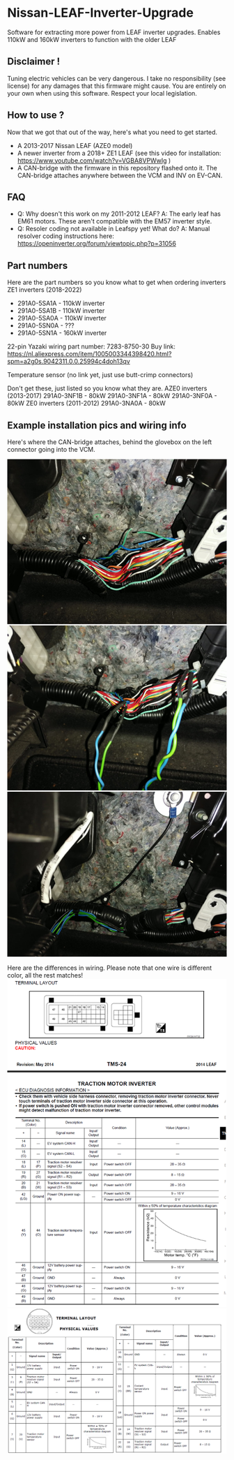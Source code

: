 # Nissan-LEAF-Inverter-Upgrade
Software for extracting more power from LEAF inverter upgrades. Enables 110kW and 160kW inverters to function with the older LEAF

## Disclaimer !
Tuning electric vehicles can be very dangerous. I take no responsibility (see license) for any damages that this firmware might cause. You are entirely on your own when using this software. Respect your local legislation.

## How to use ?
Now that we got that out of the way, here's what you need to get started.
- A 2013-2017 Nissan LEAF (AZE0 model)
- A newer inverter from a 2018+ ZE1 LEAF (see this video for installation: https://www.youtube.com/watch?v=VGBA8VPWwIg )
- A CAN-bridge with the firmware in this repository flashed onto it. The CAN-bridge attaches anywhere between the VCM and INV on EV-CAN. 

## FAQ
- Q: Why doesn't this work on my 2011-2012 LEAF? A: The early leaf has EM61 motors. These aren't compatible with the EM57 inverter style.
- Q: Resoler coding not available in Leafspy yet! What do? A: Manual resolver coding instructions here: https://openinverter.org/forum/viewtopic.php?p=31056

## Part numbers
Here are the part numbers so you know what to get when ordering inverters
ZE1 inverters (2018-2022)
- 291A0-5SA1A - 110kW inverter
- 291A0-5SA1B - 110kW inverter
- 291A0-5SA0A - 110kW inverter
- 291A0-5SN0A - ???
- 291A0-5SN1A - 160kW inverter

22-pin Yazaki wiring part number: 7283-8750-30
Buy link: https://nl.aliexpress.com/item/1005003344398420.html?spm=a2g0s.9042311.0.0.25994c4doh13qv

Temperature sensor (no link yet, just use butt-crimp connectors)

Don't get these, just listed so you know what they are.
AZE0 inverters (2013-2017)
291A0-3NF1B - 80kW 
291A0-3NF1A - 80kW
291A0-3NF0A - 80kW
ZE0 inverters (2011-2012)
291A0-3NA0A - 80kW

## Example installation pics and wiring info
Here's where the CAN-bridge attaches, behind the glovebox on the left connector going into the VCM.

![name-of-you-image](https://github.com/dalathegreat/Nissan-LEAF-Inverter-Upgrade/blob/main/CAN-bridge1.jpeg)
![name-of-you-image](https://github.com/dalathegreat/Nissan-LEAF-Inverter-Upgrade/blob/main/CAN-bridge2.jpeg)
![name-of-you-image](https://github.com/dalathegreat/Nissan-LEAF-Inverter-Upgrade/blob/main/CAN-bridge3.jpeg)

Here are the differences in wiring. Please note that one wire is different color, all the rest matches!
![name-of-you-image](https://github.com/dalathegreat/Nissan-LEAF-Inverter-Upgrade/blob/main/Wiring.png)
![name-of-you-image](https://github.com/dalathegreat/Nissan-LEAF-Inverter-Upgrade/blob/main/Wiring2.png)
